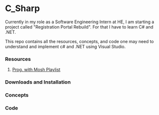 # C_Sharp

Currently in my role as a Software Engineering Intern at HE, I am starting a project called "Registration Portal Rebuild". For that I have to learn C# and .NET.

This repo contains all the resources, concepts, and code one may need to understand and implement c# and .NET using Visual Studio.

### Resources

1. [Prog. with Mosh Playlist](https://www.youtube.com/watch?v=gfkTfcpWqAY&list=PLTjRvDozrdlz3_FPXwb6lX_HoGXa09Yef)

### Downloads and Installation


### Concepts


### Code
